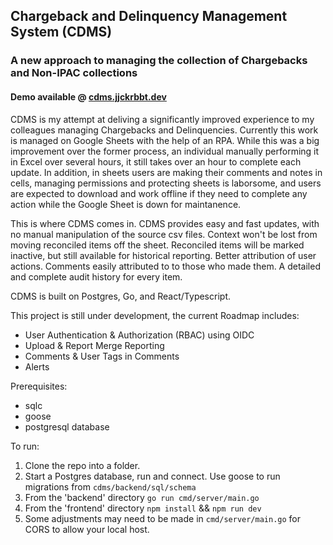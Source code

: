 ## Chargeback and Delinquency Management System (CDMS)

### A new approach to managing the collection of Chargebacks and Non-IPAC collections

#### Demo available @ [cdms.jjckrbbt.dev](https://cdms.jjckrbbt.dev)

CDMS is my attempt at deliving a significantly improved experience to my colleagues managing Chargebacks and Delinquencies. Currently this work is managed on Google Sheets with the help of an RPA.  While this was a big improvement over the former process, an individual manually performing it in Excel over several hours, it still takes over an hour to complete each update.  In addition, in sheets users are making their comments and notes in cells, managing permissions and protecting sheets is laborsome, and users are expected to download and work offline if they need to complete any action while the Google Sheet is down for maintanence. 

This is where CDMS comes in.  CDMS provides easy and fast updates, with no manual manipulation of the source csv files.  Context won't be lost from moving reconciled items off the sheet.  Reconciled items will be marked inactive, but still available for historical reporting.  Better attribution of user actions.  Comments easily attributed to to those who made them.  A detailed and complete audit history for every item.  

CDMS is built on Postgres, Go, and React/Typescript.  

This project is still under development, the current Roadmap includes:

- User Authentication & Authorization (RBAC) using OIDC
- Upload & Report Merge Reporting
- Comments & User Tags in Comments
- Alerts

Prerequisites:
- sqlc
- goose
- postgresql database

To run:
1. Clone the repo into a folder.
2. Start a Postgres database, run and connect.  Use goose to run migrations from `cdms/backend/sql/schema`
3. From the 'backend' directory `go run cmd/server/main.go`
4. From the 'frontend' directory `npm install` && `npm run dev`
5. Some adjustments may need to be made in `cmd/server/main.go` for CORS to allow your local host.



